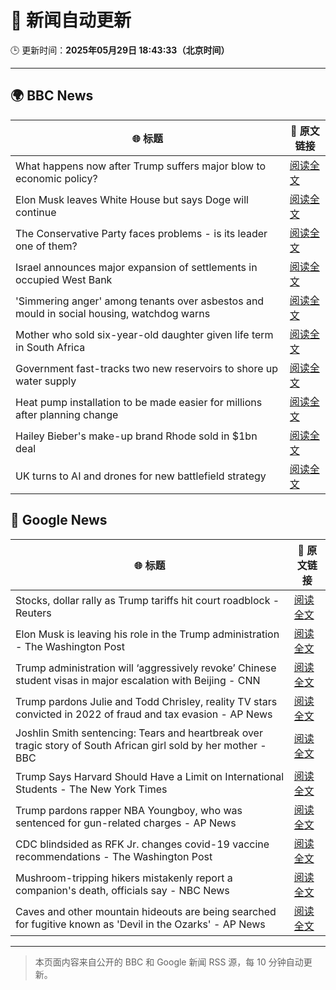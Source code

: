 # 🧠 新闻自动更新

🕒 更新时间：**2025年05月29日 18:43:33（北京时间）**

---

## 🌍 BBC News

| 🌐 标题 | 🔗 原文链接 |
|--------|-------------|
| What happens now after Trump suffers major blow to economic policy? | [阅读全文](https://www.bbc.com/news/articles/c8xgdj9kyero) |
| Elon Musk leaves White House but says Doge will continue | [阅读全文](https://www.bbc.com/news/articles/cz9y4exj822o) |
| The Conservative Party faces problems - is its leader one of them? | [阅读全文](https://www.bbc.com/news/articles/cx2endrywk4o) |
| Israel announces major expansion of settlements in occupied West Bank | [阅读全文](https://www.bbc.com/news/articles/c1j5954edlno) |
| 'Simmering anger' among tenants over asbestos and mould in social housing, watchdog warns | [阅读全文](https://www.bbc.com/news/articles/cvg5q583glqo) |
| Mother who sold six-year-old daughter given life term in South Africa | [阅读全文](https://www.bbc.com/news/articles/cj93yvr3n1xo) |
| Government fast-tracks two new reservoirs to shore up water supply | [阅读全文](https://www.bbc.com/news/articles/cy8dv6l2jlzo) |
| Heat pump installation to be made easier for millions after planning change | [阅读全文](https://www.bbc.com/news/articles/c3e5plqke3no) |
| Hailey Bieber's make-up brand Rhode sold in $1bn deal | [阅读全文](https://www.bbc.com/news/articles/cp92kz02zmro) |
| UK turns to AI and drones for new battlefield strategy | [阅读全文](https://www.bbc.com/news/articles/ce82qdlel01o) |

## 📰 Google News

| 🌐 标题 | 🔗 原文链接 |
|--------|-------------|
| Stocks, dollar rally as Trump tariffs hit court roadblock - Reuters | [阅读全文](https://news.google.com/rss/articles/CBMie0FVX3lxTE1iWXhBX3VHNEFsOFhiTU1NUi1CdjFIMTRrSTB1cEJ5b1JxcXZ6c2JMNldiY0kyYVFmY3FkVnZvUFA1S2Z6NjJFWUpFYndlZWVZVnkyeGYxRDkyam5MUm5yTmlpN0tSRkR6eEZfbXRqQlp6OHZJTVhDTVJvVQ?oc=5) |
| Elon Musk is leaving his role in the Trump administration - The Washington Post | [阅读全文](https://news.google.com/rss/articles/CBMilAFBVV95cUxOdmlJMklJamszMjh5VDc3NWxRZTZrSDNJcXRvb0ZaVWtEY2ZxRjJWSnlLMmEyWlp0anlvc0NNYkdpd295WXdlWktnaFZlQ2lfY1hMZDdsMXhTWmdvNnltdW9xanF0NTktcmlpSVZuTUhrX210VXc2UGxMVDBQajZ6MXVuODV2TzAyX0RTbng1SDBFR2JO?oc=5) |
| Trump administration will ‘aggressively revoke’ Chinese student visas in major escalation with Beijing - CNN | [阅读全文](https://news.google.com/rss/articles/CBMie0FVX3lxTFBQbnE4V2FRWGY1TEx4bnpuSGxNaU56WjhfaG1BZktSTmJrc1pPTVRacXZIekxBV0R6dEtBOFozSU9MYWdaZGM1YkZkS0NnWkxRME9uYXNuT3BoRk9oUUc3MVRuc3U2R05uNzVDTktIWUhXeE0xQVp0MDlPa9IBgAFBVV95cUxQcEltS0RZdldzR2xySy1qeXlLcHR0UUh1TmZhbDZIX1dYbzRhVHItUEd6WlI4bHpMWEF5Wml3NndYQnMzbXFqLUZFS28wUWJwSHJGTGdXSkM1dnhPVlNaME4wYUJOV21Td2JfUEhYN3V5ZUJxWkd2UUhyQXpEb2FFMQ?oc=5) |
| Trump pardons Julie and Todd Chrisley, reality TV stars convicted in 2022 of fraud and tax evasion - AP News | [阅读全文](https://news.google.com/rss/articles/CBMirAFBVV95cUxQaWZkbGFyMkQ5VG9rdy1hOURBNExQcWI1Q0VtQWxxSkxXZXlPM2o2U3BiaVhuQzZZZm1McUNVa0RodFUyRWxEM3V5RXhCTkdsUFBMNzc2b1BheDNwN0NjaGkwTGx1dDd6RWFzQ1djN1lFT0g1MHJxdjJFUjMzelBwczBCejItbG1LcUxOeUtnQkxzdFFlUGMta1lLTHNtc2hwdUtaRFJ6eG5CbzFh?oc=5) |
| Joshlin Smith sentencing: Tears and heartbreak over tragic story of South African girl sold by her mother - BBC | [阅读全文](https://news.google.com/rss/articles/CBMiWkFVX3lxTFA5akw0ZkFFd2xJemxYVkk4VWFqdnBPUjFTVG9IdXZnYVlmNHgySml2eC15anVCVzRMM0xBWm1scWYyR2ZBU3NFdDNkSDBCb1JyN0FzOERTQVdLZ9IBX0FVX3lxTE43VTVzV3J2d2dTdUhILXhNeVVLNUp6WnY5M1Jyc2cxdU9ENlFIMUJTTXM1dElJRFNyaWY5dlBjVW8zaERwWGhvM05HcHM2enZ6OFJPb1dmalpzTmZ3Zngw?oc=5) |
| Trump Says Harvard Should Have a Limit on International Students - The New York Times | [阅读全文](https://news.google.com/rss/articles/CBMikgFBVV95cUxOcnB4bE1YUThqc3g4MHBQbzRhV1BMUmo1Y0RBQ3lpTGZfQnp6MURWN0lHTnhSb1pYV05LTXFnRUtRblBaRUNnSkRad1FpTXBCWVlsa2M3MkJESHBuX2pPMk1ocXZCNnJyOEJHZWNOQTNNazlKejd6Uzl3a0hmOW50VkI1WTVBc0pzX0lyTnh5bHlNQQ?oc=5) |
| Trump pardons rapper NBA Youngboy, who was sentenced for gun-related charges - AP News | [阅读全文](https://news.google.com/rss/articles/CBMiowFBVV95cUxQdnEzN3BmN2dBMHhBN29HczNPSDR2OEk4SU9laWZNWjBsaExyejAydzVfQU5mX3h5U01SV2R0MHRSSG1kLWQtUi05dElHZDZ1UEZuTHdjWWxvSzFUVE44M09QZkJWdkdTcXNWT2VIMjExeERST3dRR0NzWkNwM2o2b3lHTlhGazNGUDR6LW0tYVVuTHk1U004Q25FanFDRFd4ZnNV?oc=5) |
| CDC blindsided as RFK Jr. changes covid-19 vaccine recommendations - The Washington Post | [阅读全文](https://news.google.com/rss/articles/CBMigAFBVV95cUxQWVJibE1kNjZ4MU9oVTZhbzVlWVNKNzYtdjQ2VVF1elJmLW9HVmtNeE1YRXFJLWMwbzhtZmF2XzFSWmpwcFhHeUQzSFNUSERvSDFEdmxYOENHWkx5MG12NS1teE9IUDZCZjBRbE8xek5CVWVrVmdnd1NWenZyZUF6Xw?oc=5) |
| Mushroom-tripping hikers mistakenly report a companion's death, officials say - NBC News | [阅读全文](https://news.google.com/rss/articles/CBMiuAFBVV95cUxNRmVaSlljcWJvVzYxQlJoYlBHUlpMOXprSVZUTnZaZ3hNY2FDZzJYM1hoRDlPaXdBb3c4R2djblRUZWxwMjdOY0NuOVh4VDE2bWJBX3FkdnduQmxheFdweVhZb1ZhUndhUE0xRFJUbzM0WE1NZlJhVk5VQ0dVMGwtM0lUdXZiaGpQd0VMWTFmV2FtSWxsSEdZNjVuZFZuQVowemU5RDluSUdxalF4TmxmY2d3WFBmYTl30gFWQVVfeXFMUEw3elVhMDJvdHNPdzlpdzdKcF82Tm5RMGxEa01maGhtMXZWREZvRE4yMFB5cjNoaF8xM19fblZhOXRQVzhlMHJLOVBic1F6Y0dyVUdnT1E?oc=5) |
| Caves and other mountain hideouts are being searched for fugitive known as 'Devil in the Ozarks' - AP News | [阅读全文](https://news.google.com/rss/articles/CBMirAFBVV95cUxOdEJac1RRUE5DSUlDS0FZOGRVdG9ENm9WRDZCQzRscUlVVmZIWHM3a1pMN1dEZWhoY29uQTF5bDZ3R0dncGtpR0FneXJzdWJUVVhvd1owWDN4Uk9CY0Y4SldmYUh1NG5XdjU2UmI5N0Fyb0tUUS03a3h6U3hnZWpLRk84Ymhad0xQTjY1RVoyeFp5NGZoYlRKUUpPby1CUjhoaTVTcmhIOW5halBL?oc=5) |

---
> 本页面内容来自公开的 BBC 和 Google 新闻 RSS 源，每 10 分钟自动更新。